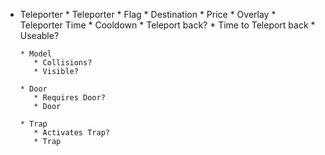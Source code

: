 * Teleporter
      * Teleporter
         * Flag
         * Destination
         * Price
         * Overlay
         * Teleporter Time
         * Cooldown
         * Teleport back?
         * Time to Teleport back
         * Useable? 
       
      * Model
         * Collisions?
         * Visible?
         
      * Door 
         * Requires Door?
         * Door
         
      * Trap
         * Activates Trap?
         * Trap